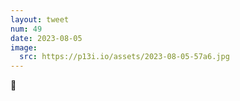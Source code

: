 ```yaml
---
layout: tweet
num: 49
date: 2023-08-05
image:
  src: https://p13i.io/assets/2023-08-05-57a6.jpg
---
```


🙌
